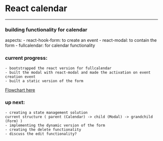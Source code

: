# React calendar

---

### building functionality for calendar

aspects: - react-hook-form: to create an event - react-modal: to contain the form - fullcalendar: for calendar functionality

### current progress:

    - bootstrapped the react version for fullcalendar
    - built the modal with react-modal and made the activation on event creation event
    - built a static version of the form
    
[Flowchart here](https://whimsical.com/XcppHNx4ogeMdRfFAQtxe3)

### up next:

    - creating a state management solution
    current structure ( parent (Calendar) -> child (Modal) -> grandchild (Form) )
    - implementing the dynamic version of the form
    - creating the delete functionality
    - discuss the edit functionality?
